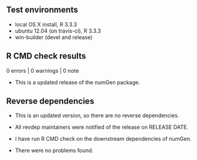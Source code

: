 ## Test environments
* local OS X install, R 3.3.3
* ubuntu 12.04 (on travis-ci), R 3.3.3
* win-builder (devel and release)

## R CMD check results

0 errors | 0 warnings | 0 note

* This is a updated release of the numGen package.

## Reverse dependencies

* This is an updated version, so there are no reverse dependencies.

* All revdep maintainers were notified of the release on RELEASE DATE.

* I have run R CMD check on the downstream dependencies of numGen.

* There were no problems found.
